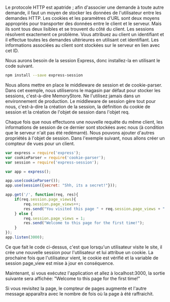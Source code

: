 Le protocole HTTP est apatride ; afin d'associer une demande à toute autre demande, il faut un moyen de stocker les données de l'utilisateur entre les demandes HTTP. Les cookies et les paramètres d'URL sont deux moyens appropriés pour transporter des données entre le client et le serveur. Mais ils sont tous deux lisibles et se trouvent du côté du client. Les sessions résolvent exactement ce problème. Vous attribuez au client un identifiant et il effectue toutes les demandes ultérieures en utilisant cet identifiant. Les informations associées au client sont stockées sur le serveur en lien avec cet ID.

Nous aurons besoin de la session Express, donc installez-la en utilisant le code suivant.

```bash
npm install --save express-session
```

Nous allons mettre en place le middleware de session et de cookie-parser. Dans cet exemple, nous utiliserons le magasin par défaut pour stocker les sessions, c'est-à-dire MemoryStore. Ne l'utilisez jamais dans un environnement de production. Le middleware de session gère tout pour nous, c'est-à-dire la création de la session, la définition du cookie de session et la création de l'objet de session dans l'objet req.

Chaque fois que nous effectuons une nouvelle requête du même client, les informations de session de ce dernier sont stockées avec nous (à condition que le serveur n'ait pas été redémarré). Nous pouvons ajouter d'autres propriétés à l'objet de session. Dans l'exemple suivant, nous allons créer un compteur de vues pour un client.

```js
var express = require('express');
var cookieParser = require('cookie-parser');
var session = require('express-session');

var app = express();

app.use(cookieParser());
app.use(session({secret: "Shh, its a secret!"}));

app.get('/', function(req, res){
    if(req.session.page_views){
        req.session.page_views++;
        res.send("You visited this page " + req.session.page_views + " times");
    } else {
        req.session.page_views = 1;
        res.send("Welcome to this page for the first time!");
    }
});
app.listen(3000);
```

Ce que fait le code ci-dessus, c'est que lorsqu'un utilisateur visite le site, il crée une nouvelle session pour l'utilisateur et lui attribue un cookie. La prochaine fois que l'utilisateur vient, le cookie est vérifié et la variable de session page_view est mise à jour en conséquence.

Maintenant, si vous exécutez l'application et allez à localhost:3000, la sortie suivante sera affichée: "Welcome to this page for the first time!"

Si vous revisitez la page, le compteur de pages augmente et l'autre message apparaîtra avec le nombre de fois où la page à été raffraichit.
